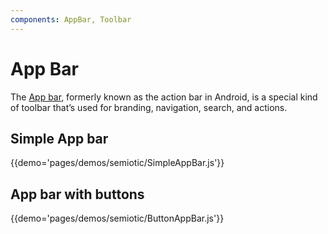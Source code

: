 ```yaml
---
components: AppBar, Toolbar
---
```


# App Bar

The [App bar](https://material.io/guidelines/layout/structure.html#structure-app-bar), formerly known as the action bar in Android, is a special kind of toolbar that’s used for branding, navigation, search, and actions.

## Simple App bar

{{demo='pages/demos/semiotic/SimpleAppBar.js'}}

## App bar with buttons

{{demo='pages/demos/semiotic/ButtonAppBar.js'}}
